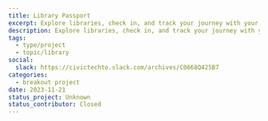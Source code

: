 ```yaml
---
title: Library Passport
excerpt: Explore libraries, check in, and track your journey with your kids.
description: Explore libraries, check in, and track your journey with your kids. The interactive app for parents, children, and beyond, connecting book lovers to a world of knowledge—one library at a time."
tags:
  - type/project
  - topic/library
social:
  slack: https://civictechto.slack.com/archives/C0668Q425B7
categories:
  - breakout project
date: 2023-11-21
status_project: Unknown
status_contributor: Closed
---
```

